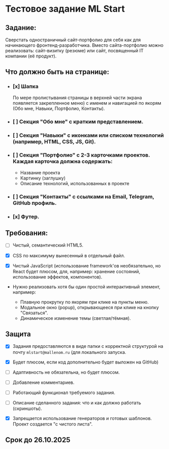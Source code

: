 # Тестовое задание ML Start

## Задание:

Сверстать одностраничный сайт-портфолио для себя как для начинающего фронтенд-разработчика. Вместо сайта-портфолио можно реализовать: сайт-визитку (резюме) или сайт, посвященный IT компании (её продукт).

## Что должно быть на странице:

- ### [x] Шапка 
    По мере пролистывания страницы в верхней части экрана появляется закрепленное меню) с именем и навигацией по якорям (Обо мне, Навыки, Портфолио, Контакты).

- ### [ ] Секция "Обо мне" с кратким представлением.

- ### [ ] Секция "Навыки" с иконками или списком технологий (например, HTML, CSS, JS, Git).

- ### [ ] Секция "Портфолио" с 2-3 карточками проектов. Каждая карточка должна содержать:
    - Название проекта
    - Картинку (заглушку)
    - Описание технологий, использованных в проекте

- ### [ ] Секция "Контакты" с ссылками на Email, Telegram, GitHub профиль.

- ### [x] Футер.


## Требования:

- [ ] Чистый, семантический HTML5.

- [x] CSS по максимуму вынесенный в отдельный файл.

- [x] Чистый JavaScript (использование framework'ов необязательно, но React будет плюсом, для, например: хранение состояний, использование эффектов, компонентов).

- Нужно реализовать хотя бы один простой интерактивный элемент, например:

    - Плавную прокрутку по якорям при клике на пункты меню.
    - Модальное окно (popup), открывающееся при клике на кнопку "Связаться".
    - Динамическое изменение темы (светлая/тёмная).

## Защита

- [x] Задания предоставляются в виде папки с корректной структурой на почту `mlstart@mallenom.ru` (для локального запуска.

- [x] Будет плюсом, если код дополнительно будет выложен на GitHub)

- [ ] Адаптивность не обязательна, но будет плюсом.

- [ ] Добавление комментариев.

- [ ] Работающий функционал требуемого задания.

- [ ] Описание сделанного задания: что и как должно работать (скриншоты).

- [x] Запрещается использование генераторов и готовых шаблонов. Проект создается "с чистого листа".

## Срок до 26.10.2025